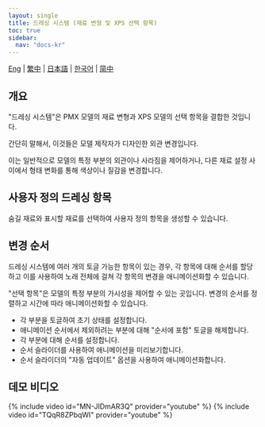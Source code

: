 ```yaml
---
layout: single
title: 드레싱 시스템 (재료 변형 및 XPS 선택 항목)
toc: true
sidebar:
  nav: "docs-kr"
---
```

[Eng](/dancexr/features/optionals) | [繁中](/tw/dancexr/features/optionals) | [日本語](/jp/dancexr/features/optionals) | [한국어](/kr/dancexr/features/optionals) | [简中](/zh/dancexr/features/optionals)


## 개요
"드레싱 시스템"은 PMX 모델의 재료 변형과 XPS 모델의 선택 항목을 결합한 것입니다.

간단히 말해서, 이것들은 모델 제작자가 디자인한 외관 변경입니다.

이는 일반적으로 모델의 특정 부분의 외관이나 사라짐을 제어하거나, 다른 재료 설정 사이에서 형태 변화를 통해 색상이나 질감을 변경합니다.

## 사용자 정의 드레싱 항목
숨길 재료와 표시할 재료를 선택하여 사용자 정의 항목을 생성할 수 있습니다.

## 변경 순서
드레싱 시스템에 여러 개의 토글 가능한 항목이 있는 경우, 각 항목에 대해 순서를 할당하고 이를 사용하여 노래 전체에 걸쳐 각 항목의 변경을 애니메이션화할 수 있습니다.

"선택 항목"은 모델의 특정 부분의 가시성을 제어할 수 있는 곳입니다. 변경의 순서를 정렬하고 시간에 따라 애니메이션화할 수 있습니다.

* 각 부분을 토글하여 초기 상태를 설정합니다.
* 애니메이션 순서에서 제외하려는 부분에 대해 "순서에 포함" 토글을 해제합니다.
* 각 부분에 대해 순서를 설정합니다.
* 순서 슬라이더를 사용하여 애니메이션을 미리보기합니다.
* 순서 슬라이더의 "자동 업데이트" 옵션을 사용하여 애니메이션화합니다.

## 데모 비디오
{% include video id="MN-JIDmAR3Q" provider="youtube" %}
{% include video id="TQqR8ZPbqWI" provider="youtube" %}